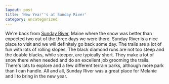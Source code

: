```yaml
---
layout: post
title: 'New Year''s at Sunday River'
category: uncategorized
---
```


We're back from <a href="http://www.sundayriver.com/">Sunday River</a>, Maine where the snow was better than expected two out of the three days we were there.  Sunday River is a nice place to visit and we will definitely go back some day.  The trails are a lot of fun with lots of rolling slopes.  The black diamond runs are not too steep and the double blacks, while steeper, are typically short.  They make a lot of snow there when needed and do an excellent job grooming the trails.  There's lots to explore and a few different terrain parks, although more park than I can handle.  All and all, Sunday River was a great place for Melanie and I to bring in the new year.
